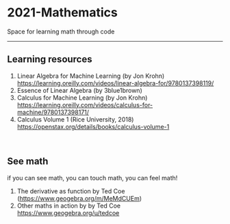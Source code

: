 # 2021-Mathematics
Space for learning math through code


-------------------------------------------------
<h2>Learning resources</h2>

1. Linear Algebra for Machine Learning (by Jon Krohn) https://learning.oreilly.com/videos/linear-algebra-for/9780137398119/
2. Essence of Linear Algebra (by 3blue1brown)
3. Calculus for Machine Learning (by Jon Krohn) https://learning.oreilly.com/videos/calculus-for-machine/9780137398171/
4. Calculus Volume 1 (Rice University, 2018) https://openstax.org/details/books/calculus-volume-1

<br />

<h2>See math</h2>
if you can see math, you can touch math, you can feel math!  

1. The derivative as function by Ted Coe (https://www.geogebra.org/m/MeMdCUEm)
2. Other maths in action by by Ted Coe https://www.geogebra.org/u/tedcoe
